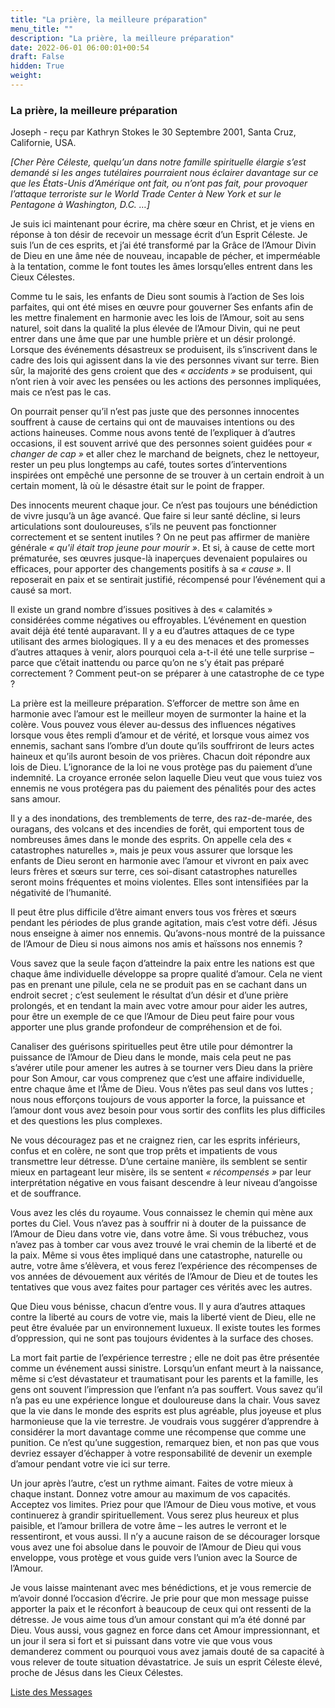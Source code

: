 ```yaml
---
title: "La prière, la meilleure préparation"
menu_title: ""
description: "La prière, la meilleure préparation"
date: 2022-06-01 06:00:01+00:54
draft: False
hidden: True
weight:
---
```

### La prière, la meilleure préparation

Joseph - reçu par Kathryn Stokes le 30 Septembre 2001, Santa Cruz, Californie, USA.

*[Cher Père Céleste, quelqu’un dans notre famille spirituelle élargie s’est demandé si les anges tutélaires pourraient nous éclairer davantage sur ce que les États-Unis d’Amérique ont fait, ou n’ont pas fait, pour provoquer l’attaque terroriste sur le World Trade Center à New York et sur le Pentagone à Washington, D.C. …]*

Je suis ici maintenant pour écrire, ma chère sœur en Christ, et je viens en réponse à ton désir de recevoir un message écrit d’un Esprit Céleste. Je suis l’un de ces esprits, et j’ai été transformé par la Grâce de l’Amour Divin de Dieu en une âme née de nouveau, incapable de pécher, et imperméable à la tentation, comme le font toutes les âmes lorsqu’elles entrent dans les Cieux Célestes.

Comme tu le sais, les enfants de Dieu sont soumis à l’action de Ses lois parfaites, qui ont été mises en œuvre pour gouverner Ses enfants afin de les mettre finalement en harmonie avec les lois de l’Amour, soit au sens naturel, soit dans la qualité la plus élevée de l’Amour Divin, qui ne peut entrer dans une âme que par une humble prière et un désir prolongé. Lorsque des événements désastreux se produisent, ils s’inscrivent dans le cadre des lois qui agissent dans la vie des personnes vivant sur terre. Bien sûr, la majorité des gens croient que des *« accidents »* se produisent, qui n’ont rien à voir avec les pensées ou les actions des personnes impliquées, mais ce n’est pas le cas.

On pourrait penser qu’il n’est pas juste que des personnes innocentes souffrent à cause de certains qui ont de mauvaises intentions ou des actions haineuses. Comme nous avons tenté de l’expliquer à d’autres occasions, il est souvent arrivé que des personnes soient guidées pour *« changer de cap »* et aller chez le marchand de beignets, chez le nettoyeur, rester un peu plus longtemps au café, toutes sortes d’interventions inspirées ont empêché une personne de se trouver à un certain endroit à un certain moment, là où le désastre était sur le point de frapper.

Des innocents meurent chaque jour. Ce n’est pas toujours une bénédiction de vivre jusqu’à un âge avancé. Que faire si leur santé décline, si leurs articulations sont douloureuses, s’ils ne peuvent pas fonctionner correctement et se sentent inutiles ? On ne peut pas affirmer de manière générale *« qu'il était trop jeune pour mourir »*. Et si, à cause de cette mort prématurée, ses œuvres jusque-là inaperçues devenaient populaires ou efficaces, pour apporter des changements positifs à sa *« cause »*. Il reposerait en paix et se sentirait justifié, récompensé pour l’événement qui a causé sa mort.

Il existe un grand nombre d’issues positives à des « calamités » considérées comme négatives ou effroyables. L’événement en question avait déjà été tenté auparavant. Il y a eu d’autres attaques de ce type utilisant des armes biologiques. Il y a eu des menaces et des promesses d’autres attaques à venir, alors pourquoi cela a-t-il été une telle surprise – parce que c’était inattendu ou parce qu’on ne s’y était pas préparé correctement ? Comment peut-on se préparer à une catastrophe de ce type ?

La prière est la meilleure préparation. S’efforcer de mettre son âme en harmonie avec l’amour est le meilleur moyen de surmonter la haine et la colère. Vous pouvez vous élever au-dessus des influences négatives lorsque vous êtes rempli d’amour et de vérité, et lorsque vous aimez vos ennemis, sachant sans l’ombre d’un doute qu’ils souffriront de leurs actes haineux et qu’ils auront besoin de vos prières. Chacun doit répondre aux lois de Dieu. L’ignorance de la loi ne vous protège pas du paiement d’une indemnité. La croyance erronée selon laquelle Dieu veut que vous tuiez vos ennemis ne vous protégera pas du paiement des pénalités pour des actes sans amour.

Il y a des inondations, des tremblements de terre, des raz-de-marée, des ouragans, des volcans et des incendies de forêt, qui emportent tous de nombreuses âmes dans le monde des esprits. On appelle cela des « catastrophes naturelles », mais je peux vous assurer que lorsque les enfants de Dieu seront en harmonie avec l’amour et vivront en paix avec leurs frères et sœurs sur terre, ces soi-disant catastrophes naturelles seront moins fréquentes et moins violentes. Elles sont intensifiées par la négativité de l’humanité.

Il peut être plus difficile d’être aimant envers tous vos frères et sœurs pendant les périodes de plus grande agitation, mais c’est votre défi. Jésus nous enseigne à aimer nos ennemis. Qu’avons-nous montré de la puissance de l’Amour de Dieu si nous aimons nos amis et haïssons nos ennemis ?

Vous savez que la seule façon d’atteindre la paix entre les nations est que chaque âme individuelle développe sa propre qualité d’amour. Cela ne vient pas en prenant une pilule, cela ne se produit pas en se cachant dans un endroit secret ; c’est seulement le résultat d’un désir et d’une prière prolongés, et en tendant la main avec votre amour pour aider les autres, pour être un exemple de ce que l’Amour de Dieu peut faire pour vous apporter une plus grande profondeur de compréhension et de foi.

Canaliser des guérisons spirituelles peut être utile pour démontrer la puissance de l’Amour de Dieu dans le monde, mais cela peut ne pas s’avérer utile pour amener les autres à se tourner vers Dieu dans la prière pour Son Amour, car vous comprenez que c’est une affaire individuelle, entre chaque âme et l’Âme de Dieu. Vous n’êtes pas seul dans vos luttes ; nous nous efforçons toujours de vous apporter la force, la puissance et l’amour dont vous avez besoin pour vous sortir des conflits les plus difficiles et des questions les plus complexes.

Ne vous découragez pas et ne craignez rien, car les esprits inférieurs, confus et en colère, ne sont que trop prêts et impatients de vous transmettre leur détresse. D’une certaine manière, ils semblent se sentir mieux en partageant leur misère, ils se sentent *« récompensés »* par leur interprétation négative en vous faisant descendre à leur niveau d’angoisse et de souffrance.

Vous avez les clés du royaume. Vous connaissez le chemin qui mène aux portes du Ciel. Vous n’avez pas à souffrir ni à douter de la puissance de l’Amour de Dieu dans votre vie, dans votre âme. Si vous trébuchez, vous n’avez pas à tomber car vous avez trouvé le vrai chemin de la liberté et de la paix. Même si vous êtes impliqué dans une catastrophe, naturelle ou autre, votre âme s’élèvera, et vous ferez l’expérience des récompenses de vos années de dévouement aux vérités de l’Amour de Dieu et de toutes les tentatives que vous avez faites pour partager ces vérités avec les autres.

Que Dieu vous bénisse, chacun d’entre vous. Il y aura d’autres attaques contre la liberté au cours de votre vie, mais la liberté vient de Dieu, elle ne peut être évaluée par un environnement luxueux. Il existe toutes les formes d’oppression, qui ne sont pas toujours évidentes à la surface des choses.

La mort fait partie de l’expérience terrestre ; elle ne doit pas être présentée comme un événement aussi sinistre. Lorsqu’un enfant meurt à la naissance, même si c’est dévastateur et traumatisant pour les parents et la famille, les gens ont souvent l’impression que l’enfant n’a pas souffert. Vous savez qu’il n’a pas eu une expérience longue et douloureuse dans la chair. Vous savez que la vie dans le monde des esprits est plus agréable, plus joyeuse et plus harmonieuse que la vie terrestre. Je voudrais vous suggérer d’apprendre à considérer la mort davantage comme une récompense que comme une punition. Ce n’est qu’une suggestion, remarquez bien, et non pas que vous devriez essayer d’échapper à votre responsabilité de devenir un exemple d’amour pendant votre vie ici sur terre.

Un jour après l’autre, c’est un rythme aimant. Faites de votre mieux à chaque instant. Donnez votre amour au maximum de vos capacités. Acceptez vos limites. Priez pour que l’Amour de Dieu vous motive, et vous continuerez à grandir spirituellement. Vous serez plus heureux et plus paisible, et l’amour brillera de votre âme – les autres le verront et le ressentiront, et vous aussi. Il n’y a aucune raison de se décourager lorsque vous avez une foi absolue dans le pouvoir de l’Amour de Dieu qui vous enveloppe, vous protège et vous guide vers l’union avec la Source de l’Amour.

Je vous laisse maintenant avec mes bénédictions, et je vous remercie de m’avoir donné l’occasion d’écrire. Je prie pour que mon message puisse apporter la paix et le réconfort à beaucoup de ceux qui ont ressenti de la détresse. Je vous aime tous d’un amour constant qui m’a été donné par Dieu. Vous aussi, vous gagnez en force dans cet Amour impressionnant, et un jour il sera si fort et si puissant dans votre vie que vous vous demanderez comment ou pourquoi vous avez jamais douté de sa capacité à vous relever de toute situation dévastatrice. Je suis un esprit Céleste élevé, proche de Jésus dans les Cieux Célestes.

[Liste des Messages](/fr-contemporary-messages/fr-contemporary-messages-by-date-order/fr-contemporary-messages-2001)
